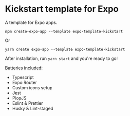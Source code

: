 # Kickstart template for Expo

A template for Expo apps.

```shell
npm create-expo-app --template expo-template-kickstart
```
Or
```shell
yarn create expo-app --template expo-template-kickstart
```

After installation, run `yarn start` and you're ready to go!

Batteries included:
- Typescript
- Expo Router
- Custom icons setup
- Jest
- PlopJS
- Eslint & Prettier
- Husky & Lint-staged
